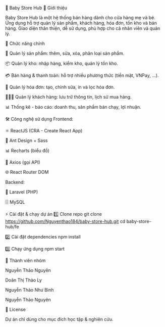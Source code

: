 🍼 Baby Store Hub
📌 Giới thiệu

Baby Store Hub là một hệ thống bán hàng dành cho cửa hàng mẹ và bé. Ứng dụng hỗ trợ quản lý sản phẩm, khách hàng, hóa đơn, tồn kho và bán hàng. Giao diện thân thiện, dễ sử dụng, phù hợp cho cả nhân viên và quản lý.

🚀 Chức năng chính

🛒 Quản lý sản phẩm: thêm, sửa, xóa, phân loại sản phẩm.

📦 Quản lý kho: nhập hàng, kiểm kho, quản lý tồn kho.

💳 Bán hàng & thanh toán: hỗ trợ nhiều phương thức (tiền mặt, VNPay, ...).

🧾 Quản lý hóa đơn: tạo, chỉnh sửa, in và lọc hóa đơn.

👨‍👩‍👧 Quản lý khách hàng: lưu trữ thông tin, lịch sử mua hàng.

📊 Thống kê - báo cáo: doanh thu, sản phẩm bán chạy, lợi nhuận.

🛠️ Công nghệ sử dụng
Frontend:

⚛️ ReactJS (CRA - Create React App)

🎨 Ant Design + Sass

📊 Recharts (biểu đồ)

🔄 Axios (gọi API)

🌐 React Router DOM

Backend:

🐘 Laravel (PHP)

🗄️ MySQL

⚡ Cài đặt & chạy dự án
1️⃣ Clone repo
git clone https://github.com/Nguyenthao184/baby-store-hub.git
cd baby-store-hub/fe

2️⃣ Cài đặt dependencies
npm install

3️⃣ Chạy ứng dụng
npm start

👥 Thành viên nhóm

Nguyễn Thảo Nguyên

Doãn Thị Thảo Ly

Nguyễn Thảo Như Bình

Nguyễn Thảo Nguyên

📜 License

Dự án chỉ dùng cho mục đích học tập & nghiên cứu.
